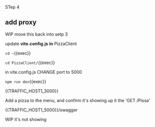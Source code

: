 STep 4

## add proxy

WIP move this back into setp 3

update **vite.config.js in** PizzaClient

`cd ~`{{exec}}

`cd PizzaClient/`{{exec}}

in vite.config.js CHANGE port to 5000


`npm run dev`{{exec}}

{{TRAFFIC_HOST1_3000}}

Add a pizza to the menu, and confirm it's showing up it the 'GET /Pissa'

{{TRAFFIC_HOST1_5000}}/swagger

WIP it's not showing
